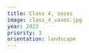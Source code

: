 ```yaml
---
title: Class 4, vases
image: class_4_vases.jpg
year: 2023
priority: 3
orientation: landscape
---
```

